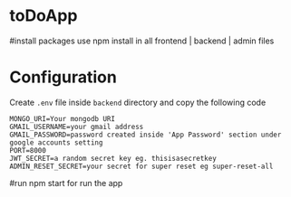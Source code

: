 # toDoApp

#install packages
use npm install in all frontend | backend | admin files

# Configuration
Create ```.env``` file inside ```backend``` directory and copy the following code

```
MONGO_URI=Your mongodb URI
GMAIL_USERNAME=your gmail address 
GMAIL_PASSWORD=password created inside 'App Password' section under google accounts setting
PORT=8000
JWT_SECRET=a random secret key eg. thisisasecretkey
ADMIN_RESET_SECRET=your secret for super reset eg super-reset-all
```
#run 
npm start for run the app
